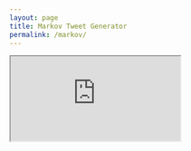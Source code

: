 ```yaml
---
layout: page
title: Markov Tweet Generator
permalink: /markov/
---
```

<iframe src="https://twitter-markov.herokuapp.com/"></iframe>
